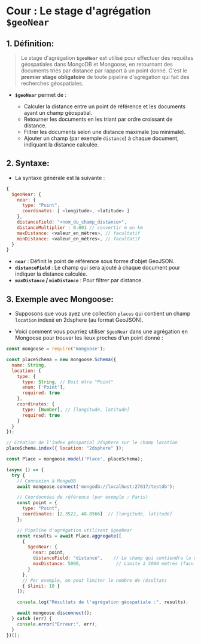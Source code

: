 # Cour : Le stage d'agrégation **`$geoNear`**


## 1. **Définition:**

> Le stage d'agrégation **`$geoNear`** est utilisé pour effectuer des requêtes géospatiales dans MongoDB et Mongoose, en retournant des documents triés par distance par rapport à un point donné. C'est le **premier stage obligatoire** de toute pipeline d'agrégation qui fait des recherches géospatiales.


- **`$geoNear`** permet de :

    - Calculer la distance entre un point de référence et les documents ayant un champ géospatial.
    - Retourner les documents en les triant par ordre croissant de distance.
    - Filtrer les documents selon une distance maximale (ou minimale).
    - Ajouter un champ (par exemple `distance`) à chaque document, indiquant la distance calculée.



## 2. **Syntaxe:**

- La syntaxe générale est la suivante :

```js
{
  $geoNear: {
    near: { 
      type: "Point", 
      coordinates: [ <longitude>, <latitude> ]
    },
    distanceField: "<nom_du_champ_distance>",
    distanceMultiplier : 0.001 // convertir m en km 
    maxDistance: <valeur_en_mètres>, // facultatif
    minDistance: <valeur_en_mètres>, // facultatif
  }
}
```


- **`near`** : Définit le point de référence sous forme d'objet GeoJSON.
- **`distanceField`** : Le champ qui sera ajouté à chaque document pour indiquer la distance calculée.
- **`maxDistance` / `minDistance`** : Pour filtrer par distance.


## 3. **Exemple avec Mongoose:**

-  Supposons que vous ayez une collection `places` qui contient un champ `location` indexé en 2dsphere (au format GeoJSON). 

- Voici comment vous pourriez utiliser `$geoNear` dans une agrégation en Mongoose pour trouver les lieux proches d'un point donné :



```js
const mongoose = require('mongoose');

const placeSchema = new mongoose.Schema({
  name: String,
  location: {
    type: {
      type: String, // Doit être "Point"
      enum: ['Point'],
      required: true
    },
    coordinates: {
      type: [Number], // [longitude, latitude]
      required: true
    }
  }
});

// Création de l'index géospatial 2dsphere sur le champ location
placeSchema.index({ location: "2dsphere" });

const Place = mongoose.model('Place', placeSchema);
```


```js
(async () => {
  try {
    // Connexion à MongoDB
    await mongoose.connect('mongodb://localhost:27017/testdb');

    // Coordonnées de référence (par exemple : Paris)
    const point = {
      type: "Point",
      coordinates: [2.3522, 48.8566]  // [longitude, latitude]
    };

    // Pipeline d'agrégation utilisant $geoNear
    const results = await Place.aggregate([
      {
        $geoNear: {
          near: point,
          distanceField: "distance",    // Le champ qui contiendra la distance
          maxDistance: 5000,             // Limite à 5000 mètres (facultatif)
        }
      },
      // Par exemple, on peut limiter le nombre de résultats
      { $limit: 10 }
    ]);

    console.log("Résultats de l'agrégation géospatiale :", results);

    await mongoose.disconnect();
  } catch (err) {
    console.error("Erreur:", err);
  }
})();
```

